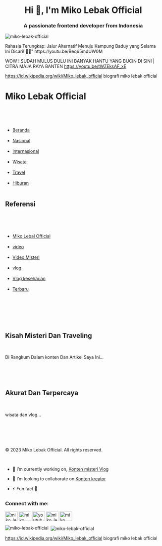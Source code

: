 <h1 align="center">Hi 👋, I'm Miko Lebak Official</h1>
<h3 align="center">A passionate frontend developer from Indonesia</h3> 

<p align="left"> <img src="https://komarev.com/ghpvc/?username=miko-lebak-official&label=Profile%20views&color=0e75b6&style=flat" alt="miko-lebak-official" /> </p> 
Rahasia Terungkap: Jalur Alternatif Menuju Kampung Baduy yang Selama Ini Dicari! 🌳🍃"
https://youtu.be/Beq65mdUW0M

WOW ! SUDAH MULUS DULU INI BANYAK HANTU YANG BUCIN DI SINI | CITRA MAJA RAYA BANTEN
https://youtu.be/tWZEksAF_xE

https://id.wikipedia.org/wiki/Miko_lebak_official
biografi miko lebak official 

<h1>Miko Lebak Official</h1>
    </header>
    <nav>
        <ul>
            <li><a href="#">Beranda</a></li>
            <li><a href="#">Nasional</a></li>
            <li><a href="#">Internasional</a></li>
            <li><a href="#">Wisata</a></li>
            <li><a href="#">Travel</a></li>
            <li><a href="#">Hiburan</a></li>
        </ul>

<h1>Referensi</h1>
    </header>
    <nav>
        <ul>
            <li><a href="#">Miko Lebal Official</a></li>
            <li><a href="#">video</a></li>
            <li><a href="#">Video Misteri</a></li>
            <li><a href="#">vlog</a></li>
            <li><a href="#">Vlog keseharian</a></li>
            <li><a href="#">Terbaru</a></li>
        </ul>
    </nav>
    <section>
        <article>
            <h2>Kisah Misteri Dan Traveling</h2>
            <p>Di Rangkum Dalam konten Dan Artikel Saya Ini...</p>
        </article>
        <article>
            <h2>Akurat Dan Terpercaya</h2>
            <p>wisata dan vlog...</p>
        </article>
        <!-- Add more articles here -->
    </section>
    <footer>
        <p>&copy; 2023 Miko Lebak Official. All rights reserved.</p>
    </footer>
</body>
</html>


- 🔭 I’m currently working on, [Konten misteri Vlog](https://youtube.com/@mikolebakofficial) 

- 👯 I’m looking to collaborate on [Konten kreator](https://youtu.be/RqX-plnU8-0) 

- ⚡ Fun fact **💯** 

<h3 align="left">Connect with me:</h3>
<p align="left">
<a href="https://twitter.com/miko_lebak" target="blank"><img align="center" src="https://raw.githubusercontent.com/rahuldkjain/github-profile-readme-generator/master/src/images/icons/Social/twitter.svg" alt="miko_lebak" height="30" width="40" /></a>
<a href="https://linkedin.com/in/miko lebak" target="blank"><img align="center" src="https://raw.githubusercontent.com/rahuldkjain/github-profile-readme-generator/master/src/images/icons/Social/linked-in-alt.svg" alt="miko lebak" height="30" width="40" /></a>
<a href="https://fb.com/youtube miko lebak" target="blank"><img align="center" src="https://raw.githubusercontent.com/rahuldkjain/github-profile-readme-generator/master/src/images/icons/Social/facebook.svg" alt="youtube miko lebak" height="30" width="40" /></a>
<a href="https://instagram.com/miko_lebak" target="blank"><img align="center" src="https://raw.githubusercontent.com/rahuldkjain/github-profile-readme-generator/master/src/images/icons/Social/instagram.svg" alt="miko_lebak" height="30" width="40" /></a>
<a href="https://www.youtube.com/c/miko lebak official" target="blank"><img align="center" src="https://raw.githubusercontent.com/rahuldkjain/github-profile-readme-generator/master/src/images/icons/Social/youtube.svg" alt="miko lebak official" height="30" width="40" /></a>
</p> 

<p><img align="left" src="https://github-readme-stats.vercel.app/api/top-langs?username=miko-lebak-official&show_icons=true&locale=en&layout=compact" alt="miko-lebak-official" /></p> 

<p>&nbsp;<img align="center" src="https://github-readme-stats.vercel.app/api?username=miko-lebak-official&show_icons=true&locale=en" alt="miko-lebak-official" /></p>

https://id.wikipedia.org/wiki/Miko_lebak_official
biografi miko lebak official 
